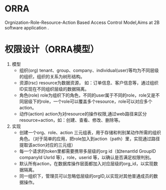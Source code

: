 # ORRA
Orgnization-Role-Resource-Action Based Access Control Model,Aims at 2B  software application .


# 权限设计（ORRA模型）
1. 模型
    - 组织(org) tenant、group、company、individual(user)等均为不同层级的组织，组织的关系为树形结构。
    - 资源(rsc) resource为数据资源， 如：订单信息、客户信息等，通过组织ID实现在不同组织层级的数据隔离。
    - 角色(role) role为组织下的角色，不同的user属于不同的role，role又是不同层级下的role，一个role可以覆盖多个resource，role可以对应多个action。
    - 动作(action) action为对resource的操作权限,通过web路径来区分resource+action，如：创建、查看、修改、删除等。
2. 实现
    - 创建一个org、role、action 三元组表，用于存储和判别某动作所需的组织角色。（对于简单的应用，把role加入到action（path）里，实现通过路径提取该action对应的三元组）
    - 每一个请求的token里都需要携带多层级的org id（如tenantId GroupID companyId UsrId 等），role，userid 等，以确认是否满足权限判别。
    - 默认所有action，在数据库操作层面都加入对应层级的org_id，以实现数据隔离。
    - 同一组织下，管理员可以忽略低层级的orgID,以实现对其他普通成员的数据操作。
 

